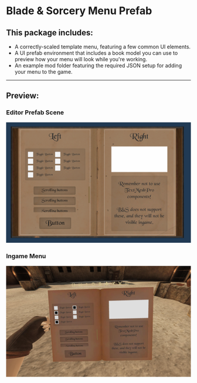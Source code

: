 # Blade & Sorcery Menu Prefab

## This package includes:

- A correctly-scaled template menu, featuring a few common UI elements.
- A UI prefab environment that includes a book model you can use to preview how your menu will look while you're working.
- An example mod folder featuring the required JSON setup for adding your menu to the game.

---
## Preview:

### Editor Prefab Scene
![](ReadmeImages/Prefab.png)


### Ingame Menu
![](ReadmeImages/Ingame.png)
